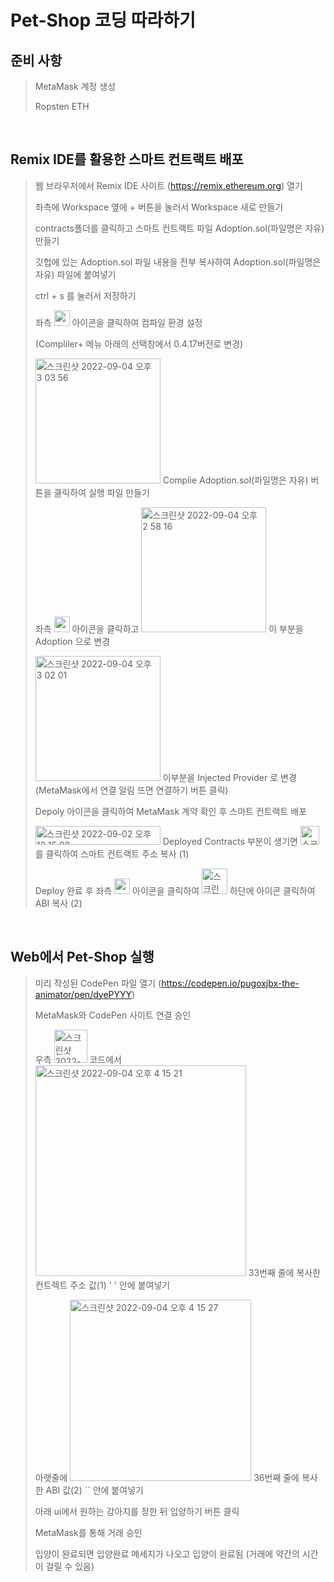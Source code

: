 # Pet-Shop 코딩 따라하기

## 준비 사항

> MetaMask 계정 생성
>
> Ropsten ETH

<br>

## Remix IDE를 활용한 스마트 컨트랙트 배포

> 웹 브라우저에서 Remix IDE 사이트 (https://remix.ethereum.org) 열기
>
> 좌측에 Workspace 옆에 + 버튼을 눌러서 Workspace 새로 만들기
>
> contracts폴더를 클릭하고 스마트 컨트랙트 파일 Adoption.sol(파일명은 자유) 만들기
>
> 깃헙에 있는 Adoption.sol 파일 내용을 전부 복사하여 Adoption.sol(파일명은 자유) 파일에 붙여넣기
>
> ctrl + s 를 눌러서 저장하기
>
> 좌측 <img width="25" alt="스크린샷 2022-09-04 오후 3 03 51" src="https://user-images.githubusercontent.com/39263149/188299824-e29ccae4-2800-4800-9af6-87da6f465fe9.png"> 아이콘을 클릭하여 컴파일 환경 설정
>
> (Compliler+ 메뉴 아래의 선택창에서 0.4.17버전로 변경)
>
> <img width="200" alt="스크린샷 2022-09-04 오후 3 03 56" src="https://user-images.githubusercontent.com/39263149/188302884-4d7e8c97-892c-419c-b902-e253ce8d63ac.png"> Complie Adoption.sol(파일명은 자유) 버튼을 클릭하여 실행 파일 만들기
>
> 좌측 <img width="25" alt="스크린샷 2022-09-04 오후 3 03 56" src="https://user-images.githubusercontent.com/39263149/188299825-f7acbe8a-51b8-48ba-870f-3a9d833aac64.png"> 아이콘을 클릭하고
> <img width="200" alt="스크린샷 2022-09-04 오후 2 58 16" src="https://user-images.githubusercontent.com/39263149/188299752-4e3138b7-4145-4a6a-ab3d-418e5f091c22.png">
> 이 부분을 Adoption 으로 변경
>
> <img width="200" alt="스크린샷 2022-09-04 오후 3 02 01" src="https://user-images.githubusercontent.com/39263149/188299789-86ae28bd-c254-4619-8876-090384be07d7.png"> 이부분을 Injected Provider 로 변경 (MetaMask에서 연결 알림 뜨면 연결하기 버튼 클릭)
>
> Depoly 아이콘을 클릭하여 MetaMask 계약 확인 후 스마트 컨트랙트 배포
>
> <img width="200" height="30" alt="스크린샷 2022-09-02 오후 12 15 08" src="https://user-images.githubusercontent.com/39263149/188300085-91e597b4-1641-496f-be7d-ccb35e2157a0.png"> Deployed Contracts 부분이 생기면 <img width="30" height="30" alt="스크린샷 2022-09-04 오후 3 15 37" src="https://user-images.githubusercontent.com/39263149/188300131-d9f1adb5-0170-480c-9f6c-52ef2dcaf782.png"> 를 클릭하여 스마트 컨트랙트 주소 복사 (1)
>
> Deploy 완료 후 좌측 <img width="25" alt="스크린샷 2022-09-04 오후 3 20 32" src="https://user-images.githubusercontent.com/39263149/188300315-7217938e-9d5e-4387-bd72-58e512f914eb.png"> 아이콘을 클릭하여 <img width="41" alt="스크린샷 2022-09-04 오후 3 24 35" src="https://user-images.githubusercontent.com/39263149/188300459-897dd471-2e90-42b1-8880-5895af84555a.png"> 하단에 아이콘 클릭하여 ABI 복사 (2)

<br>

## Web에서 Pet-Shop 실행

> 미리 작성된 CodePen 파일 열기 (https://codepen.io/pugoxjbx-the-animator/pen/dyePYYY)
>
> MetaMask와 CodePen 사이트 연결 승인
>
> 우측 <img width="53" alt="스크린샷 2022-09-04 오후 4 01 34" src="https://user-images.githubusercontent.com/39263149/188301565-b3663409-bc92-4fcf-be0d-5d2fa60633e0.png"> 코드에서 <img width="337" alt="스크린샷 2022-09-04 오후 4 15 21" src="https://user-images.githubusercontent.com/39263149/188302049-5b3f59b6-b305-4e73-8c62-90d28bd1e60f.png"> 33번째 줄에 복사한 컨트렉트 주소 값(1) ' ' 안에 붙여넣기
>
> 아랫줄에 <img width="290" alt="스크린샷 2022-09-04 오후 4 15 27" src="https://user-images.githubusercontent.com/39263149/188302048-aef4d188-7e88-45f0-96ac-11e95e8f3d63.png"> 36번째 줄에 복사한 ABI 값(2) `` 안에 붙여넣기
>
> 아래 ui에서 원하는 강아지를 정한 뒤 입양하기 버튼 클릭
>
> MetaMask를 통해 거래 승인
>
> 입양이 완료되면 입양완료 메세지가 나오고 입양이 완료됨 (거래에 약간의 시간이 걸릴 수 있음)
